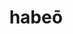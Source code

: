 ---
title: habeō
meaning: to have, hold
ch: 10
pos: verb
secondppstem: hab
infend: ēre
infhyph: -ēre
nminfend: ēre
conjugation: second
---